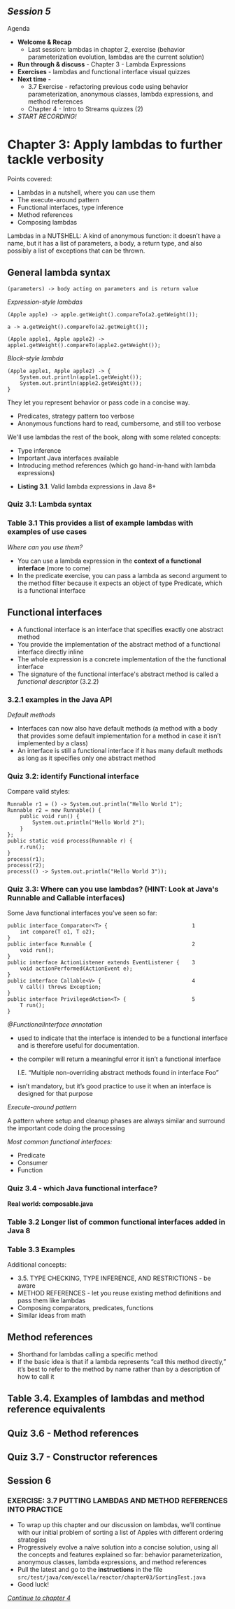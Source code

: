 ## *Session 5*

Agenda

- **Welcome & Recap** 
    - Last session: lambdas in chapter 2, exercise (behavior parameterization evolution, lambdas are the current solution)
- **Run through & discuss** - Chapter 3 - Lambda Expressions
- **Exercises** - lambdas and functional interface visual quizzes
- **Next time** -  
    - 3.7 Exercise - refactoring previous code using behavior parameterization, anonymous classes, lambda expressions, and method references
    - Chapter 4 - Intro to Streams quizzes (2)
- *START RECORDING!*

# Chapter 3: Apply lambdas to further tackle verbosity

Points covered:

* Lambdas in a nutshell, where you can use them
* The execute-around pattern
* Functional interfaces, type inference
* Method references
* Composing lambdas

Lambdas in a NUTSHELL: A kind of anonymous function: it doesn’t have a name, but it has a list of parameters, a body, a return type, and also possibly a list of exceptions that can be thrown.

## General lambda syntax 

    (parameters) -> body acting on parameters and is return value

*Expression-style lambdas*

    (Apple apple) -> apple.getWeight().compareTo(a2.getWeight());

    a -> a.getWeight().compareTo(a2.getWeight());
    
    (Apple apple1, Apple apple2) -> apple1.getWeight().compareTo(apple2.getWeight());

*Block-style lambda*
```
(Apple apple1, Apple apple2) -> {
    System.out.println(apple1.getWeight());
    System.out.println(apple2.getWeight());
}
``` 

They let you represent behavior or pass code in a concise way.

- Predicates, strategy pattern too verbose
- Anonymous functions hard to read, cumbersome, and still too verbose

We'll use lambdas the rest of the book, along with some related concepts:

- Type inference
- Important Java interfaces available
- Introducing method references (which go hand-in-hand with lambda expressions)

* **Listing 3.1**. Valid lambda expressions in Java 8+

### **Quiz 3.1: Lambda syntax**

### **Table 3.1** This provides a list of example lambdas with examples of use cases

*Where can you use them?*
 
- You can use a lambda expression in the **context of a functional interface** (more to come)
- In the predicate exercise, you can pass a lambda as second argument to the method filter because it expects an object of type Predicate<T>, which is a functional interface

## Functional interfaces

- A functional interface is an interface that specifies exactly one abstract method
- You provide the implementation of the abstract method of a functional interface directly inline
- The whole expression is a concrete implementation of the the functional interface
- The signature of the functional interface's abstract method is called a *functional descriptor* (3.2.2)

### **3.2.1 examples** in the Java API

*Default methods*

- Interfaces can now also have default methods (a method with a body that provides some default implementation for a method in case it isn’t implemented by a class)
- An interface is still a functional interface if it has many default methods as long as it specifies only one abstract method

### **Quiz 3.2**: identify Functional interface

Compare valid styles: 

```
Runnable r1 = () -> System.out.println("Hello World 1");         
Runnable r2 = new Runnable() {                                   
    public void run() {
        System.out.println("Hello World 2");
    }
};
public static void process(Runnable r) {
    r.run();
}
process(r1);                                                    
process(r2);                                                     
process(() -> System.out.println("Hello World 3"));   
```

### **Quiz 3.3:** Where can you use lambdas? (HINT: Look at Java's Runnable and Callable interfaces)

Some Java functional interfaces you've seen so far: 

```
public interface Comparator<T> {                           1
    int compare(T o1, T o2);
}
public interface Runnable {                                2
    void run();
}
public interface ActionListener extends EventListener {    3
    void actionPerformed(ActionEvent e);
}
public interface Callable<V> {                             4
    V call() throws Exception;
}
public interface PrivilegedAction<T> {                     5
    T run();
}
```

*@FunctionalInterface annotation*

- used to indicate that the interface is intended to be a functional interface and is therefore useful for documentation. 
- the compiler will return a meaningful error it isn’t a functional interface
    
    I.E. “Multiple non-overriding abstract methods found in interface Foo” 

- isn’t mandatory, but it’s good practice to use it when an interface is designed for that purpose

*Execute-around pattern*

A pattern where setup and cleanup phases are always similar and surround the important code doing the processing

*Most common functional interfaces:*

- Predicate
- Consumer
- Function

### **Quiz 3.4** - which Java functional interface?

**Real world: composable.java**

### **Table 3.2** Longer list of common functional interfaces added in Java 8

### **Table 3.3** Examples

Additional concepts:

- 3.5. TYPE CHECKING, TYPE INFERENCE, AND RESTRICTIONS - be aware
- METHOD REFERENCES - let you reuse existing method definitions and pass them like lambdas
- Composing comparators, predicates, functions
- Similar ideas from math

## Method references

- Shorthand for lambdas calling a specific method
- If the basic idea is that if a lambda represents “call this method directly,” it’s best to refer to the method by name rather than by a description of how to call it

## Table 3.4. Examples of lambdas and method reference equivalents

## Quiz 3.6 - Method references

## Quiz 3.7 - Constructor references

## Session 6

### EXERCISE: 3.7 PUTTING LAMBDAS AND METHOD REFERENCES INTO PRACTICE

- To wrap up this chapter and our discussion on lambdas, we’ll continue with our initial problem of sorting a list of Apples with different ordering strategies 
- Progressively evolve a naïve solution into a concise solution, using all the concepts and features explained so far: behavior parameterization, anonymous classes, lambda expressions, and method references
- Pull the latest and go to the **instructions** in the file `src/test/java/com/excella/reactor/chapter03/SortingTest.java`
- Good luck! 

[*Continue to chapter 4*](README-chapter-04.md)
